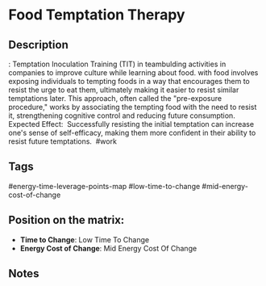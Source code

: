 # Food Temptation Therapy

## Description
: Temptation Inoculation Training (TIT) in teambulding activities in companies to improve culture while learning about food. with food involves exposing individuals to tempting foods in a way that encourages them to resist the urge to eat them, ultimately making it easier to resist similar temptations later. This approach, often called the "pre-exposure procedure," works by associating the tempting food with the need to resist it, strengthening cognitive control and reducing future consumption.    Expected Effect:  Successfully resisting the initial temptation can increase one's sense of self-efficacy, making them more confident in their ability to resist future temptations.    #work

## Tags
#energy-time-leverage-points-map #low-time-to-change #mid-energy-cost-of-change

## Position on the matrix:
- **Time to Change**: Low Time To Change
- **Energy Cost of Change**: Mid Energy Cost Of Change

## Notes
<!-- Add your notes here -->
